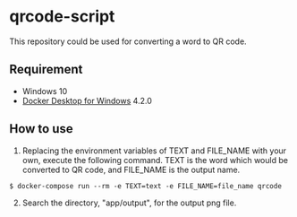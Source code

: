 # qrcode-script

This repository could be used for converting a word to QR code.

## Requirement

- Windows 10
- [Docker Desktop for Windows](https://www.docker.com/products/docker-desktop) 4.2.0

## How to use

1. Replacing the environment variables of TEXT and FILE_NAME with your own, execute the following command. TEXT is the word which would be converted to QR code, and FILE_NAME is the output name.
```
$ docker-compose run --rm -e TEXT=text -e FILE_NAME=file_name qrcode
```
2. Search the directory, "app/output", for the output png file.
